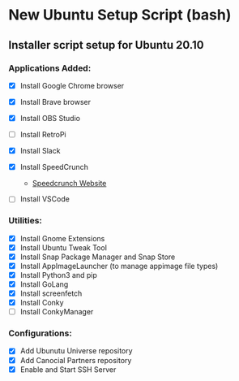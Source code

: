 # New Ubuntu Setup Script (bash)
## Installer script setup for Ubuntu 20.10

### Applications Added:
- [x] Install Google Chrome browser
- [x] Install Brave browser
- [x] Install OBS Studio
- [ ] Install RetroPi
- [x] Install Slack
- [x] Install SpeedCrunch
    * [Speedcrunch Website](https://speedcrunch.org/)
- [ ] Install VSCode


### Utilities:
- [x] Install Gnome Extensions
- [x] Install Ubuntu Tweak Tool
- [x] Install Snap Package Manager and Snap Store
- [x] Install AppImageLauncher (to manage appimage file types)
- [x] Install Python3 and pip
- [x] Install GoLang
- [x] Install screenfetch
- [x] Install Conky
- [ ] Install ConkyManager

### Configurations:
- [x] Add Ubunutu Universe repository
- [x] Add Canocial Partners repository
- [x] Enable and Start SSH Server